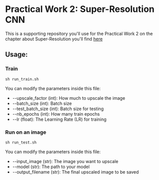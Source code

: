# Practical Work 2: Super-Resolution CNN

This is a supporting repository you'll use for the Practical Work 2 on the chapter about Super-Resolution you'll find [here](https://cpcdoy.github.io/articles/tp-2/)

## Usage:

### Train

`sh run_train.sh`

You can modify the parameters inside this file:
- --upscale_factor (int): How much to upscale the image
- --batch_size (int): Batch size 
- --test_batch_size (int): Batch size for testing
- --nb_epochs (int): How many train epochs
- --lr (float): The Learning Rate (LR) for training

### Run on an image

`sh run_test.sh`

You can modify the parameters inside this file:
- --input_image (str): The image you want to upscale
- --model (str): The path to your model
- --output_filename (str): The final upscaled image to be saved
